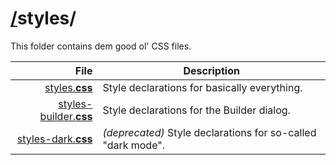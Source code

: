 # [/](/)styles/

This folder contains dem good ol' CSS files.

| File | Description |
| ---: | --- |
| [styles.**css**](styles.css) | Style declarations for basically everything. |
| [styles-builder.**css**](styles-builder.css) | Style declarations for the Builder dialog. |
| [styles-dark.**css**](styles-dark.css) | *(deprecated)* Style declarations for so-called "dark mode". |
